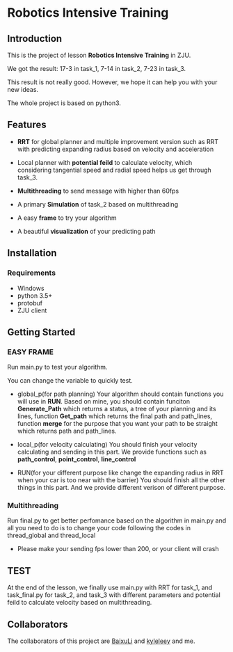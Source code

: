 # Robotics Intensive Training

## Introduction

This is the project of lesson **Robotics Intensive Training** in ZJU. 

We got the result: 17-3 in task_1, 7-14 in task_2, 7-23 in task_3.

This result is not really good. However, we hope it can help you with your new ideas.

The whole project is based on python3.

## Features

- **RRT** for global planner and multiple improvement version such as RRT with predicting expanding radius based on velocity and acceleration

- Local planner with **potential feild** to calculate velocity, which considering tangential speed and radial speed helps us get through task_3.

- **Multithreading** to send message with higher than 60fps

- A primary **Simulation** of task_2 based on multithreading

- A easy **frame** to try your algorithm

- A beautiful **visualization** of your predicting path

## Installation

### Requirements

- Windows
- python 3.5+
- protobuf
- ZJU client

## Getting Started

### EASY FRAME

Run main.py to test your algorithm. 

You can change the variable to quickly test.

- global_p(for path planning) 
  Your algorithm should contain functions you will use in **RUN**. Based on mine, you should contain funciton **Generate_Path** which returns a status, a tree of your planning and its lines, function **Get_path** which returns the final path and path_lines, function **merge** for the purpose that you want your path to be straight which returns path and path_lines.

- local_p(for velocity calculating) 
  You should finish your velocity calculating and sending in this part. We provide functions such as **path_control**, **point_control**, **line_control**

- RUN(for your different purpose like change the expanding radius in RRT when your car is too near with the barrier)
  You should finish all the other things in this part. And we provide different verison of different purpose.

### Multithreading

Run final.py to get better perfomance based on the algorithm in main.py and all you need to do is to change your code following the codes in thread_global and thread_local

- Please make your sending fps lower than 200, or your client will crash

## TEST

At the end of the lesson, we finally use main.py with RRT for task_1, and task_final.py for task_2, and task_3 with different parameters and potential feild to calculate velocity based on multithreading. 

## Collaborators
The collaborators of this project are [BaixuLi](https://github.com/BaixuLi) and [kyleleey](https://github.com/kyleleey) and me. 
